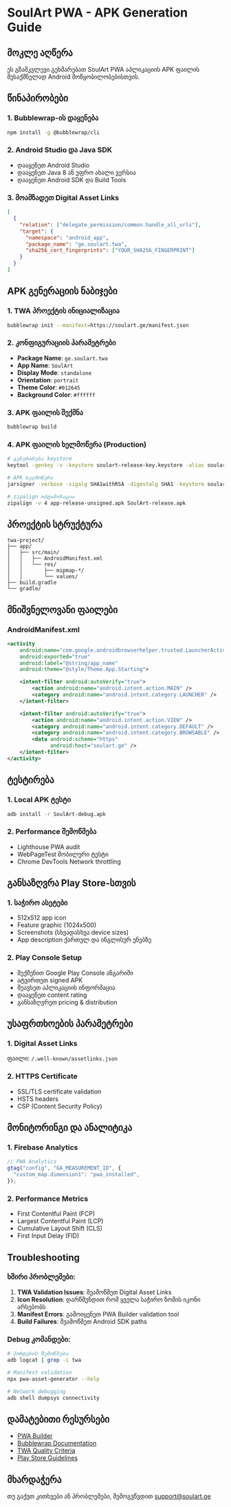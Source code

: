 # SoulArt PWA - APK Generation Guide

## მოკლე აღწერა

ეს გზამკვლევი გეხმარებათ SoulArt PWA აპლიკაციის APK ფაილის შესაქმნელად Android მოწყობილობებისთვის.

## წინაპირობები

### 1. Bubblewrap-ის დაყენება

```bash
npm install -g @bubblewrap/cli
```

### 2. Android Studio და Java SDK

- დააყენეთ Android Studio
- დააყენეთ Java 8 ან უფრო ახალი ვერსია
- დააყენეთ Android SDK და Build Tools

### 3. მოამზადეთ Digital Asset Links

```json
[
  {
    "relation": ["delegate_permission/common.handle_all_urls"],
    "target": {
      "namespace": "android_app",
      "package_name": "ge.soulart.twa",
      "sha256_cert_fingerprints": ["YOUR_SHA256_FINGERPRINT"]
    }
  }
]
```

## APK გენერაციის ნაბიჯები

### 1. TWA პროექტის ინიციალიზაცია

```bash
bubblewrap init --manifest=https://soulart.ge/manifest.json
```

### 2. კონფიგურაციის პარამეტრები

- **Package Name**: `ge.soulart.twa`
- **App Name**: `SoulArt`
- **Display Mode**: `standalone`
- **Orientation**: `portrait`
- **Theme Color**: `#012645`
- **Background Color**: `#ffffff`

### 3. APK ფაილის შექმნა

```bash
bubblewrap build
```

### 4. APK ფაილის ხელმოწერა (Production)

```bash
# გენერირება keystore
keytool -genkey -v -keystore soulart-release-key.keystore -alias soulart -keyalg RSA -keysize 2048 -validity 10000

# APK ხელმოწერა
jarsigner -verbose -sigalg SHA1withRSA -digestalg SHA1 -keystore soulart-release-key.keystore app-release-unsigned.apk soulart

# zipalign ოპტიმიზაცია
zipalign -v 4 app-release-unsigned.apk SoulArt-release.apk
```

## პროექტის სტრუქტურა

```
twa-project/
├── app/
│   ├── src/main/
│   │   ├── AndroidManifest.xml
│   │   └── res/
│   │       ├── mipmap-*/
│   │       └── values/
├── build.gradle
└── gradle/
```

## მნიშვნელოვანი ფაილები

### AndroidManifest.xml

```xml
<activity
    android:name="com.google.androidbrowserhelper.trusted.LauncherActivity"
    android:exported="true"
    android:label="@string/app_name"
    android:theme="@style/Theme.App.Starting">

    <intent-filter android:autoVerify="true">
        <action android:name="android.intent.action.MAIN" />
        <category android:name="android.intent.category.LAUNCHER" />
    </intent-filter>

    <intent-filter android:autoVerify="true">
        <action android:name="android.intent.action.VIEW" />
        <category android:name="android.intent.category.DEFAULT" />
        <category android:name="android.intent.category.BROWSABLE" />
        <data android:scheme="https"
              android:host="soulart.ge" />
    </intent-filter>
</activity>
```

## ტესტირება

### 1. Local APK ტესტი

```bash
adb install -r SoulArt-debug.apk
```

### 2. Performance შემოწმება

- Lighthouse PWA audit
- WebPageTest მობილური ტესტი
- Chrome DevTools Network throttling

## განსაზღვრა Play Store-სთვის

### 1. საჭირო ასეტები

- 512x512 app icon
- Feature graphic (1024x500)
- Screenshots (სხვადასხვა device sizes)
- App description ქართულ და ინგლისურ ენებზე

### 2. Play Console Setup

- შექმენით Google Play Console ანგარიში
- ატვირთეთ signed APK
- შეავსეთ აპლიკაციის ინფორმაცია
- დააყენეთ content rating
- განსაზღვრეთ pricing & distribution

## უსაფრთხოების პარამეტრები

### 1. Digital Asset Links

ფაილი: `/.well-known/assetlinks.json`

### 2. HTTPS Certificate

- SSL/TLS certificate validation
- HSTS headers
- CSP (Content Security Policy)

## მონიტორინგი და ანალიტიკა

### 1. Firebase Analytics

```javascript
// PWA Analytics
gtag("config", "GA_MEASUREMENT_ID", {
  "custom_map.dimension1": "pwa_installed",
});
```

### 2. Performance Metrics

- First Contentful Paint (FCP)
- Largest Contentful Paint (LCP)
- Cumulative Layout Shift (CLS)
- First Input Delay (FID)

## Troubleshooting

### ხშირი პრობლემები:

1. **TWA Validation Issues**: შეამოწმეთ Digital Asset Links
2. **Icon Resolution**: დარწმუნდით რომ ყველა საჭირო ზომის იკონი არსებობს
3. **Manifest Errors**: გამოიყენეთ PWA Builder validation tool
4. **Build Failures**: შეამოწმეთ Android SDK paths

### Debug კომანდები:

```bash
# პორტების შემოწმება
adb logcat | grep -i twa

# Manifest validation
npx pwa-asset-generator --help

# Network debugging
adb shell dumpsys connectivity
```

## დამატებითი რესურსები

- [PWA Builder](https://www.pwabuilder.com/)
- [Bubblewrap Documentation](https://github.com/GoogleChromeLabs/bubblewrap)
- [TWA Quality Criteria](https://developer.chrome.com/docs/android/trusted-web-activity/)
- [Play Store Guidelines](https://play.google.com/about/developer-content-policy/)

## მხარდაჭერა

თუ გაქვთ კითხვები ან პრობლემები, შემოგვწვდით [support@soulart.ge](mailto:support@soulart.ge)
